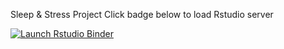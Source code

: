 Sleep & Stress Project
Click badge below to load Rstudio server
<!-- badges: start -->
[![Launch Rstudio Binder](http://mybinder.org/badge_logo.svg)](https://mybinder.org/v2/gh/ruby011/Sleep-and-Stress/master?urlpath=rstudio)
<!-- badges: end -->
